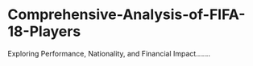 # Comprehensive-Analysis-of-FIFA-18-Players
Exploring Performance, Nationality, and Financial Impact.......
